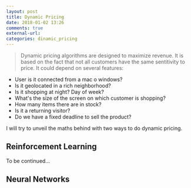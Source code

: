 ```yaml
---
layout: post
title: Dynamic Pricing
date: 2018-01-02 13:26
comments: true
external-url:
categories: dinamic_pricing
---
```


> Dynamic pricing algorithms are designed to maximize revenue. It is based on the fact that not all customers have the same sentitivity to price. It could depend on several features:  

* User is it connected from a mac o windows?
* Is it geolocated in a rich neighborhood?
* Is it shopping at night? Day of week?
* What's the size of the screen on which customer is shopping?
* How many items there are in stock?
* Is it a returning visitor?
* Do we have a fixed deadline to sell the product?

I will try to unveil the maths behind with two ways to do dynamic pricing.

## Reinforcement Learning

To be continued...

## Neural Networks
